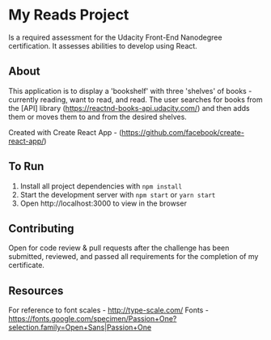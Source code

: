 # My Reads Project

Is a required assessment for the Udacity Front-End Nanodegree certification. It assesses abilities to develop using React.

## About

This application is to display a 'bookshelf' with three 'shelves' of books - currently reading, want to read, and read. The user searches for books from the [API] library (https://reactnd-books-api.udacity.com/) and then adds them or moves them to and from the desired shelves.

Created with Create React App - (https://github.com/facebook/create-react-app/)

## To Run
1. Install all project dependencies with `npm install`
2. Start the development server with `npm start` or `yarn start`
3. Open http://localhost:3000 to view in the browser


## Contributing

Open for code review & pull requests after the challenge has been submitted, reviewed, and passed all requirements for the completion of my certificate.

## Resources

For reference to font scales - http://type-scale.com/
Fonts - https://fonts.google.com/specimen/Passion+One?selection.family=Open+Sans|Passion+One
